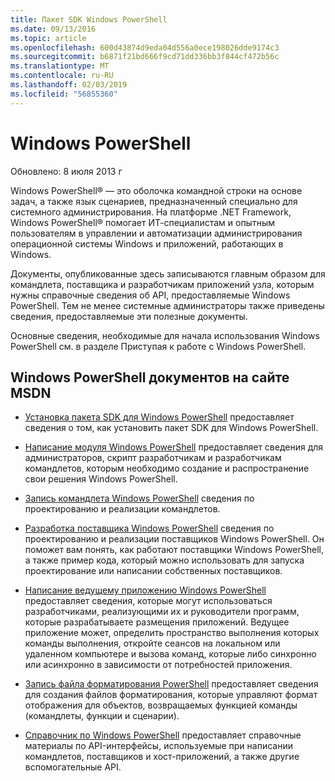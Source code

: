 ```yaml
---
title: Пакет SDK Windows PowerShell
ms.date: 09/13/2016
ms.topic: article
ms.openlocfilehash: 600d43874d9eda04d556a0ece198026dde9174c3
ms.sourcegitcommit: b6871f21bd666f9cd71dd336bb3f844cf472b56c
ms.translationtype: MT
ms.contentlocale: ru-RU
ms.lasthandoff: 02/03/2019
ms.locfileid: "56855360"
---
```

# <a name="windows-powershell"></a>Windows PowerShell

Обновлено: 8 июля 2013 г

Windows PowerShell® — это оболочка командной строки на основе задач, а также язык сценариев, предназначенный специально для системного администрирования. На платформе .NET Framework, Windows PowerShell® помогает ИТ-специалистам и опытным пользователям в управлении и автоматизации администрирования операционной системы Windows и приложений, работающих в Windows.

Документы, опубликованные здесь записываются главным образом для командлета, поставщика и разработчикам приложений узла, которым нужны справочные сведения об API, предоставляемые Windows PowerShell.
Тем не менее системные администраторы также приведены сведения, предоставляемые эти полезные документы.

Основные сведения, необходимые для начала использования Windows PowerShell см. в разделе Приступая к работе с Windows PowerShell.

## <a name="windows-powershell-documents-on-msdn"></a>Windows PowerShell документов на сайте MSDN

- [Установка пакета SDK для Windows PowerShell](https://msdn.microsoft.com/en-us/library/ff458115.aspx) предоставляет сведения о том, как установить пакет SDK для Windows PowerShell.

- [Написание модуля Windows PowerShell](./module/writing-a-windows-powershell-module.md) предоставляет сведения для администраторов, скрипт разработчикам и разработчикам командлетов, которым необходимо создание и распространение свои решения Windows PowerShell.

- [Запись командлета Windows PowerShell](./cmdlet/writing-a-windows-powershell-cmdlet.md) сведения по проектированию и реализации командлетов.

- [Разработка поставщика Windows PowerShell](./provider/writing-a-windows-powershell-provider.md) сведения по проектированию и реализации поставщиков Windows PowerShell. Он поможет вам понять, как работают поставщики Windows PowerShell, а также пример кода, который можно использовать для запуска проектирование или написании собственных поставщиков.

- [Написание ведущему приложению Windows PowerShell](./hosting/writing-a-windows-powershell-host-application.md) предоставляет сведения, которые могут использоваться разработчиками, реализующими их и руководители программ, которые разрабатываете размещения приложений. Ведущее приложение может, определить пространство выполнения которых команды выполнения, откройте сеансов на локальном или удаленном компьютере и вызова команд, которые либо синхронно или асинхронно в зависимости от потребностей приложения.

- [Запись файла форматирования PowerShell](./format/writing-a-powershell-formatting-file.md) предоставляет сведения для создания файлов форматирования, которые управляют формат отображения для объектов, возвращаемых функцией команды (командлеты, функции и сценарии).

- [Справочник по Windows PowerShell](./windows-powershell-reference.md) предоставляет справочные материалы по API-интерфейсы, используемые при написании командлетов, поставщиков и хост-приложений, а также другие вспомогательные API.
